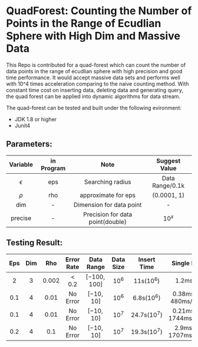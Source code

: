 # QuadForest: Counting the Number of Points in the Range of Ecudlian Sphere with High Dim and Massive Data

This Repo is contributed for a quad-forest which can count the number of data points in the range of ecudlian sphere with high precision and good time performance. It would accept massive data sets and performs well with 10^4 times acceleration comparing to the naive counting method. With constant time cost on inserting data, deleting data and generating query, the quad forest can be applied into dynamic algorithms for data stream. 

The quad-forest can be tested and built under the following evironment:
* JDK 1.8 or higher
* Junit4

## Parameters:
Variable | in Program | Note | Suggest Value
:-:|:-:|:-:|:-:
$\epsilon$|eps|Searching radius| Data Range/0.1k
$\rho$|rho|approximate for eps| (0.0001, 1)
dim|-|Dimension for data point| -
precise|-|Precision for data point(double)|$10^x$

## Testing Result:
Eps| Dim| Rho|Error Rate|Data Range|Data Size|Insert Time|Single Point Query
:-:|:-:|:-:|:-:|:-:|:-:|:-:|:-:
2|3|0.002|$<0.2$|$[-100, 100]$|$10^6$|11s($10^6$)|1.2ms/Point(QT)
0.1|4|0.01|No Error|$[-10, 10]$|$10^6$|6.8s($10^6$)|0.38ms/Point(QT), 480ms/Point(Naive)
0.1|4|0.01|No Error|$[-10, 10]$|$10^7$|24.7s($10^7$)|0.21ms/Point(QT), 1744ms/Point(Naive)
0.2|4|0.1|No Error|$[-10, 10]$|$10^7$|19.3s($10^7$)|2.9ms/Point(QT), 1707ms/Point(Naive)
